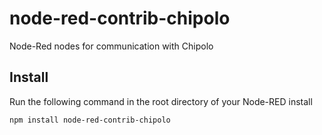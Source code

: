 node-red-contrib-chipolo
========================

Node-Red nodes for communication with Chipolo

Install
-------

Run the following command in the root directory of your Node-RED install

    npm install node-red-contrib-chipolo